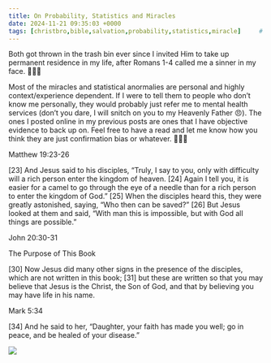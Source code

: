 ```yaml
---
title: On Probability, Statistics and Miracles
date: 2024-11-21 09:35:03 +0000
tags: [christbro,bible,salvation,probability,statistics,miracle]     # TAG names should always be lowercase
---
```


Both got thrown in the trash bin ever since I invited Him to take up permanent residence in my life, after Romans 1-4 called me a sinner in my face. 🫠🙄😔

Most of the miracles and statistical anormalies are personal and highly context/experience dependent. If I were to tell them to people who don’t know me personally, they would probably just refer me to mental health services (don’t you dare, I will snitch on you to my Heavenly Father 😠). The ones I posted online in my previous posts are ones that I have objective evidence to back up on. Feel free to have a read and let me know how you think they are just confirmation bias or whatever. 🙏🫶😘

Matthew 19:23-26

[23] And Jesus said to his disciples, “Truly, I say to you, only with difficulty will a rich person enter the kingdom of heaven. [24] Again I tell you, it is easier for a camel to go through the eye of a needle than for a rich person to enter the kingdom of God.” [25] When the disciples heard this, they were greatly astonished, saying, “Who then can be saved?” [26] But Jesus looked at them and said, “With man this is impossible, but with God all things are possible.”

John 20:30-31

The Purpose of This Book

[30] Now Jesus did many other signs in the presence of the disciples, which are not written in this book; [31] but these are written so that you may believe that Jesus is the Christ, the Son of God, and that by believing you may have life in his name.

Mark 5:34

[34] And he said to her, “Daughter, your faith has made you well; go in peace, and be healed of your disease.”

![](/7060f9ec6d792c3c6164ad9bbb9ba40c.jpeg)